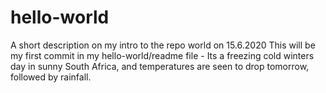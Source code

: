 # hello-world
A short description on my intro to the repo world on 15.6.2020
This will be my first commit in my hello-world/readme file - Its a freezing cold winters day in sunny South Africa, and temperatures are seen to drop tomorrow, followed by rainfall.
